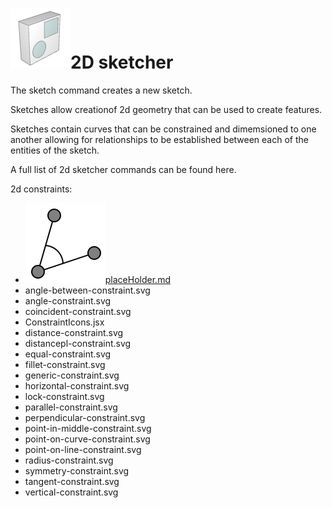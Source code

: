 # ![](../img/cad/face-edit96.png)2D sketcher

The sketch command creates a new sketch.

Sketches allow creationof 2d geometry that can be used to create features.

Sketches contain curves that can be constrained and dimemsioned to one another allowing for relationships to be established between each of the entities of the sketch.

A full list of 2d sketcher commands can be found here.

2d constraints:
- ![](../app/sketcher/icons/constraints/angle-between-constraint.svg)[placeHolder.md](placeHolder.md "placeHolder.md")
- angle-between-constraint.svg
- angle-constraint.svg
- coincident-constraint.svg
- ConstraintIcons.jsx
- distance-constraint.svg
- distancepl-constraint.svg
- equal-constraint.svg
- fillet-constraint.svg
- generic-constraint.svg
- horizontal-constraint.svg
- lock-constraint.svg
- parallel-constraint.svg
- perpendicular-constraint.svg
- point-in-middle-constraint.svg
- point-on-curve-constraint.svg
- point-on-line-constraint.svg
- radius-constraint.svg
- symmetry-constraint.svg
- tangent-constraint.svg
- vertical-constraint.svg
